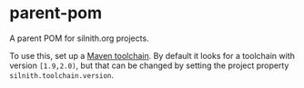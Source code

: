 # parent-pom

A parent POM for silnith.org projects.

To use this, set up a [Maven toolchain](http://maven.apache.org/guides/mini/guide-using-toolchains.html).
By default it looks for a toolchain with version `[1.9,2.0)`, but that can be changed by setting
the project property `silnith.toolchain.version`.

